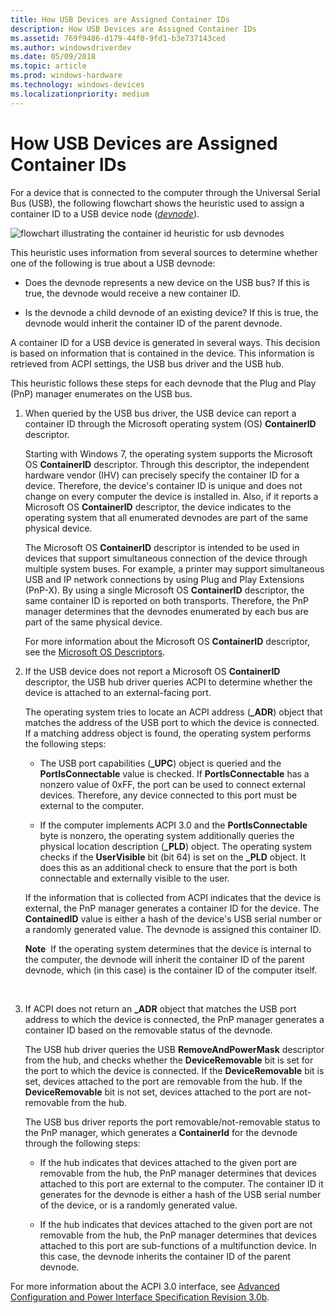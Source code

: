 ```yaml
---
title: How USB Devices are Assigned Container IDs
description: How USB Devices are Assigned Container IDs
ms.assetid: 769f9486-d179-44f0-9fd1-b3e737143ced
ms.author: windowsdriverdev
ms.date: 05/09/2018
ms.topic: article
ms.prod: windows-hardware
ms.technology: windows-devices
ms.localizationpriority: medium
---
```


# How USB Devices are Assigned Container IDs


For a device that is connected to the computer through the Universal Serial Bus (USB), the following flowchart shows the heuristic used to assign a container ID to a USB device node ([*devnode*](https://msdn.microsoft.com/library/windows/hardware/ff556277#wdkgloss-devnode)).

![flowchart illustrating the container id heuristic for usb devnodes](images/containerid-6.png)

This heuristic uses information from several sources to determine whether one of the following is true about a USB devnode:

-   Does the devnode represents a new device on the USB bus? If this is true, the devnode would receive a new container ID.

-   Is the devnode a child devnode of an existing device? If this is true, the devnode would inherit the container ID of the parent devnode.

A container ID for a USB device is generated in several ways. This decision is based on information that is contained in the device. This information is retrieved from ACPI settings, the USB bus driver and the USB hub.

This heuristic follows these steps for each devnode that the Plug and Play (PnP) manager enumerates on the USB bus.

1.  When queried by the USB bus driver, the USB device can report a container ID through the Microsoft operating system (OS) **ContainerID** descriptor.

    Starting with Windows 7, the operating system supports the Microsoft OS **ContainerID** descriptor. Through this descriptor, the independent hardware vendor (IHV) can precisely specify the container ID for a device. Therefore, the device's container ID is unique and does not change on every computer the device is installed in. Also, if it reports a Microsoft OS **ContainerID** descriptor, the device indicates to the operating system that all enumerated devnodes are part of the same physical device.

    The Microsoft OS **ContainerID** descriptor is intended to be used in devices that support simultaneous connection of the device through multiple system buses. For example, a printer may support simultaneous USB and IP network connections by using Plug and Play Extensions (PnP-X). By using a single Microsoft OS **ContainerID** descriptor, the same container ID is reported on both transports. Therefore, the PnP manager determines that the devnodes enumerated by each bus are part of the same physical device.

    For more information about the Microsoft OS **ContainerID** descriptor, see the [Microsoft OS Descriptors](http://go.microsoft.com/fwlink/p/?linkid=142397).

2.  If the USB device does not report a Microsoft OS **ContainerID** descriptor, the USB hub driver queries ACPI to determine whether the device is attached to an external-facing port.

    The operating system tries to locate an ACPI address (**_ADR**) object that matches the address of the USB port to which the device is connected. If a matching address object is found, the operating system performs the following steps:

    -   The USB port capabilities (**_UPC**) object is queried and the **PortIsConnectable** value is checked. If **PortIsConnectable** has a nonzero value of 0xFF, the port can be used to connect external devices. Therefore, any device connected to this port must be external to the computer.

    -   If the computer implements ACPI 3.0 and the **PortIsConnectable** byte is nonzero, the operating system additionally queries the physical location description (**_PLD**) object. The operating system checks if the **UserVisible** bit (bit 64) is set on the **_PLD** object. It does this as an additional check to ensure that the port is both connectable and externally visible to the user.

    If the information that is collected from ACPI indicates that the device is external, the PnP manager generates a container ID for the device. The **ContainedID** value is either a hash of the device's USB serial number or a randomly generated value. The devnode is assigned this container ID.

    **Note**  If the operating system determines that the device is internal to the computer, the devnode will inherit the container ID of the parent devnode, which (in this case) is the container ID of the computer itself.

     

3.  If ACPI does not return an **_ADR** object that matches the USB port address to which the device is connected, the PnP manager generates a container ID based on the removable status of the devnode.

    The USB hub driver queries the USB **RemoveAndPowerMask** descriptor from the hub, and checks whether the **DeviceRemovable** bit is set for the port to which the device is connected. If the **DeviceRemovable** bit is set, devices attached to the port are removable from the hub. If the **DeviceRemovable** bit is not set, devices attached to the port are not-removable from the hub.

    The USB bus driver reports the port removable/not-removable status to the PnP manager, which generates a **ContainerId** for the devnode through the following steps:

    -   If the hub indicates that devices attached to the given port are removable from the hub, the PnP manager determines that devices attached to this port are external to the computer. The container ID it generates for the devnode is either a hash of the USB serial number of the device, or is a randomly generated value.

    -   If the hub indicates that devices attached to the given port are not removable from the hub, the PnP manager determines that devices attached to this port are sub-functions of a multifunction device. In this case, the devnode inherits the container ID of the parent devnode.

For more information about the ACPI 3.0 interface, see [Advanced Configuration and Power Interface Specification Revision 3.0b](http://go.microsoft.com/fwlink/p/?linkid=145427).

 

 





